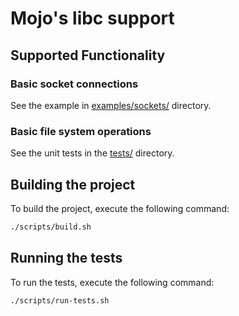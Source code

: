 # Mojo's libc support

## Supported Functionality

### Basic socket connections

See the example in [examples/sockets/](examples/sockets/) directory.

### Basic file system operations

See the unit tests in the [tests/](tests/) directory.

## Building the project

To build the project, execute the following command:

```bash
./scripts/build.sh
```

## Running the tests

To run the tests, execute the following command:

```bash
./scripts/run-tests.sh
```

